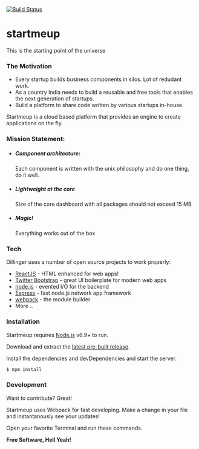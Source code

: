 
[![Build Status](https://travis-ci.org/dhandaengine/startmeup.svg?branch=master)](https://travis-ci.org/dhandaengine/startmeup.svg?branch=master)


# startmeup
This is the starting point of the universe

### The Motivation

 - Every startup builds business components in silos. Lot of redudant work. 
 - As a country India needs to build a reusable and free tools that enables the next generation of startups.
 - Build a platform to share code written by various startups in-house.

Startmeup is a cloud based platform that provides an engine to create applications on the fly. 



### Mission Statement:

 - ##### Component architecture: 
     Each component is written with the unix philosophy
    and do one thing, do it well.


 - #####  Lightweight at the core
    Size of the core dashboard with all packages should not exceed 15 MB

 - #####  Magic!
   Everything works out of the box


### Tech

Dillinger uses a number of open source projects to work properly:

* [ReactJS] - HTML enhanced for web apps!
* [Twitter Bootstrap] - great UI boilerplate for modern web apps
* [node.js] - evented I/O for the backend
* [Express] - fast node.js network app framework 
* [webpack] - the module builder
* More ..

### Installation

Startmeup requires [Node.js](https://nodejs.org/) v6.9+ to run.

Download and extract the [latest pre-built release](https://github.com/dhandaengine/startmeup).

Install the dependencies and devDependencies and start the server.

```sh
$ npm install
```

### Development

Want to contribute? Great!

Startmeup uses Webpack for fast developing.
Make a change in your file and instantanously see your updates!

Open your favorite Terminal and run these commands.



**Free Software, Hell Yeah!**


   [node.js]: <http://nodejs.org>
   [Twitter Bootstrap]: <http://twitter.github.com/bootstrap/>
   [express]: <http://expressjs.com>
   [ReactJS]: <https://github.com/facebook/react>
   [webpack]: <https://webpack.github.io/>

